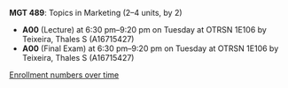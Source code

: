 **MGT 489**: Topics in Marketing (2–4 units, by 2)

- **A00** (Lecture) at 6:30 pm–9:20 pm on Tuesday at OTRSN 1E106 by Teixeira, Thales S (A16715427)
- **A00** (Final Exam) at 6:30 pm–9:20 pm on Tuesday at OTRSN 1E106 by Teixeira, Thales S (A16715427)

[Enrollment numbers over time](./MGT489.tsv)
